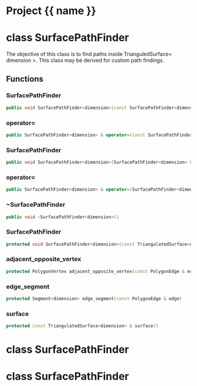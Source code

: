 <script setup>
import {useRoute} from 'vitepress'
const {path} = useRoute()
const tokens = path.split('/')
const words = tokens[2].split('-');
for (let i = 0; i < words.length; i++) {
    words[i] = words[i].charAt(0).toUpperCase() + words[i].slice(1);
    words[i] = words[i].replace('geode', 'Geode')
}
const name = words.join('-');
</script>
# Project {{ name }}

# class SurfacePathFinder


 The objective of this class is to find paths inside TrianguledSurface< dimension >. This class may be derived for custom path findings.



## Functions

### SurfacePathFinder

```cpp
public void SurfacePathFinder<dimension>(const SurfacePathFinder<dimension> & )
```


### operator=

```cpp
public SurfacePathFinder<dimension> & operator=(const SurfacePathFinder<dimension> & )
```


### SurfacePathFinder

```cpp
public void SurfacePathFinder<dimension>(SurfacePathFinder<dimension> && )
```


### operator=

```cpp
public SurfacePathFinder<dimension> & operator=(SurfacePathFinder<dimension> && )
```


### ~SurfacePathFinder

```cpp
public void ~SurfacePathFinder<dimension>()
```


### SurfacePathFinder

```cpp
protected void SurfacePathFinder<dimension>(const TriangulatedSurface<dimension> & surface)
```


### adjacent_opposite_vertex

```cpp
protected PolygonVertex adjacent_opposite_vertex(const PolygonEdge & edge)
```


### edge_segment

```cpp
protected Segment<dimension> edge_segment(const PolygonEdge & edge)
```


### surface

```cpp
protected const TriangulatedSurface<dimension> & surface()
```




# class SurfacePathFinder

# class SurfacePathFinder

